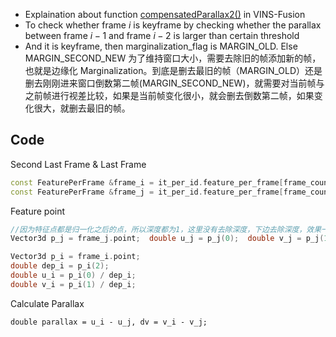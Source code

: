 - Explaination about function [compensatedParallax2()](https://github.com/HKUST-Aerial-Robotics/VINS-Fusion/blob/be55a937a57436548ddfb1bd324bc1e9a9e828e0/vins_estimator/src/estimator/feature_manager.cpp#L530) in VINS-Fusion
- To check whether frame $i$ is keyframe by checking whether the parallax between frame $i-1$ and frame $i-2$ is larger than certain threshold
- And it is keyframe, then marginalization_flag is MARGIN_OLD. Else MARGIN_SECOND_NEW
	为了维持窗口大小，需要去除旧的帧添加新的帧，也就是边缘化 Marginalization。到底是删去最旧的帧（MARGIN_OLD）还是删去刚刚进来窗口倒数第二帧(MARGIN_SECOND_NEW)，就需要对当前帧与之前帧进行视差比较，如果是当前帧变化很小，就会删去倒数第二帧，如果变化很大，就删去最旧的帧。


## Code
Second Last Frame & Last Frame
```c++
const FeaturePerFrame &frame_i = it_per_id.feature_per_frame[frame_count - 2 - it_per_id.start_frame];// 倒数第三帧
const FeaturePerFrame &frame_j = it_per_id.feature_per_frame[frame_count - 1 - it_per_id.start_frame];// 倒数第二帧
```
Feature point
```c++
//因为特征点都是归一化之后的点，所以深度都为1，这里没有去除深度，下边去除深度，效果一样。
Vector3d p_j = frame_j.point;  double u_j = p_j(0);  double v_j = p_j(1);

Vector3d p_i = frame_i.point; 
double dep_i = p_i(2);
double u_i = p_i(0) / dep_i;
double v_i = p_i(1) / dep_i;
```

Calculate Parallax

```
double parallax = u_i - u_j, dv = v_i - v_j;
```




